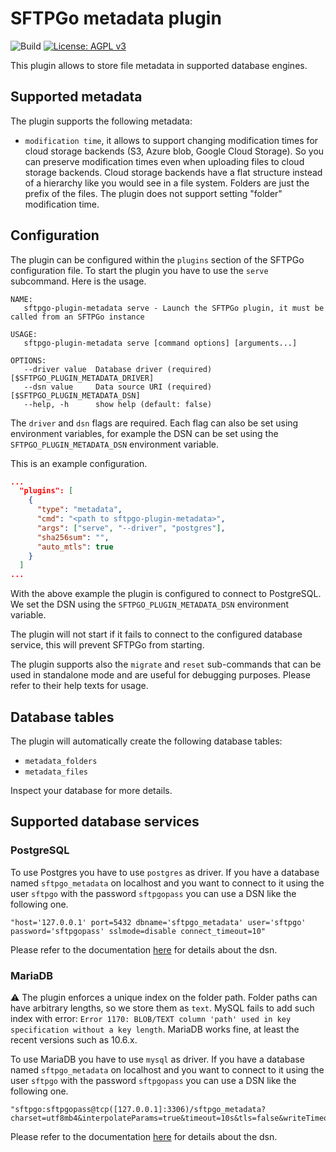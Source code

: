 # SFTPGo metadata plugin

![Build](https://github.com/sftpgo/sftpgo-plugin-metadata/workflows/Build/badge.svg?branch=main&event=push)
[![License: AGPL v3](https://img.shields.io/badge/License-AGPLv3-blue.svg)](https://www.gnu.org/licenses/agpl-3.0)

This plugin allows to store file metadata in supported database engines.

## Supported metadata

The plugin supports the following metadata:

- `modification time`, it allows to support changing modification times for cloud storage backends (S3, Azure blob, Google Cloud Storage). So you can preserve modification times even when uploading files to cloud storage backends. Cloud storage backends have a flat structure instead of a hierarchy like you would see in a file system. Folders are just the prefix of the files. The plugin does not support setting "folder" modification time.

## Configuration

The plugin can be configured within the `plugins` section of the SFTPGo configuration file. To start the plugin you have to use the `serve` subcommand. Here is the usage.

```shell
NAME:
   sftpgo-plugin-metadata serve - Launch the SFTPGo plugin, it must be called from an SFTPGo instance

USAGE:
   sftpgo-plugin-metadata serve [command options] [arguments...]

OPTIONS:
   --driver value  Database driver (required) [$SFTPGO_PLUGIN_METADATA_DRIVER]
   --dsn value     Data source URI (required) [$SFTPGO_PLUGIN_METADATA_DSN]
   --help, -h      show help (default: false)
```

The `driver` and `dsn` flags are required. Each flag can also be set using environment variables, for example the DSN can be set using the `SFTPGO_PLUGIN_METADATA_DSN` environment variable.

This is an example configuration.

```json
...
  "plugins": [
    {
      "type": "metadata",
      "cmd": "<path to sftpgo-plugin-metadata>",
      "args": ["serve", "--driver", "postgres"],
      "sha256sum": "",
      "auto_mtls": true
    }
  ]
...
```

With the above example the plugin is configured to connect to PostgreSQL. We set the DSN using the `SFTPGO_PLUGIN_METADATA_DSN` environment variable.

The plugin will not start if it fails to connect to the configured database service, this will prevent SFTPGo from starting.

The plugin supports also the `migrate` and `reset` sub-commands that can be used in standalone mode and are useful for debugging purposes. Please refer to their help texts for usage.

## Database tables

The plugin will automatically create the following database tables:

- `metadata_folders`
- `metadata_files`

Inspect your database for more details.

## Supported database services

### PostgreSQL

To use Postgres you have to use `postgres` as driver. If you have a database named `sftpgo_metadata` on localhost and you want to connect to it using the user `sftpgo` with the password `sftpgopass` you can use a DSN like the following one.

```shell
"host='127.0.0.1' port=5432 dbname='sftpgo_metadata' user='sftpgo' password='sftpgopass' sslmode=disable connect_timeout=10"
```

Please refer to the documentation [here](https://github.com/go-gorm/postgres) for details about the dsn.

### MariaDB

:warning: The plugin enforces a unique index on the folder path. Folder paths can have arbitrary lengths, so we store them as `text`. MySQL fails to add such index with error: `Error 1170: BLOB/TEXT column 'path' used in key specification without a key length`. MariaDB works fine, at least the recent versions such as 10.6.x.

To use MariaDB you have to use `mysql` as driver. If you have a database named `sftpgo_metadata` on localhost and you want to connect to it using the user `sftpgo` with the password `sftpgopass` you can use a DSN like the following one.

```shell
"sftpgo:sftpgopass@tcp([127.0.0.1]:3306)/sftpgo_metadata?charset=utf8mb4&interpolateParams=true&timeout=10s&tls=false&writeTimeout=10s&readTimeout=10s&parseTime=true"
```

Please refer to the documentation [here](https://github.com/go-gorm/mysql) for details about the dsn.
